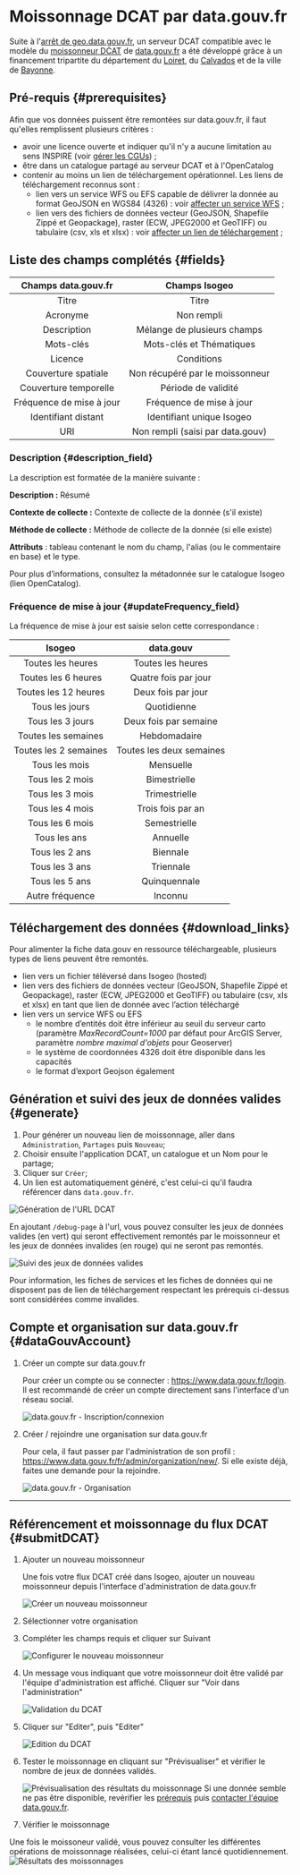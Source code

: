 # Moissonnage DCAT par data.gouv.fr

Suite à l'[arrêt de geo.data.gouv.fr](https://www.data.gouv.fr/fr/posts/extinction-de-geo-data-gouv-fr/), un serveur DCAT compatible avec le modèle du [moissonneur DCAT](https://doc.data.gouv.fr/moissonnage/dcat/) de [data.gouv.fr](https://www.data.gouv.fr) a été développé grâce à un financement tripartite du département du [Loiret](https://www.loiret.fr/), du [Calvados](https://www.calvados.fr/accueil.html) et de la ville de [Bayonne](https://www.bayonne.fr/).

## Pré-requis {#prerequisites}

Afin que vos données puissent être remontées sur data.gouv.fr, il faut qu'elles remplissent plusieurs critères :

* avoir une licence ouverte et indiquer qu'il n'y a aucune limitation au sens INSPIRE (voir [gérer les CGUs](/features/documentation/md_cgu.html#conditions)) ;
* être dans un catalogue partagé au serveur DCAT et à l'OpenCatalog
* contenir au moins un lien de téléchargement opérationnel. Les liens de téléchargement reconnus sont :
  * lien vers un service WFS ou EFS capable de délivrer la donnée au format GeoJSON en WGS84 (4326) : voir [affecter un service WFS](/features/publish/webservices.html#associer-un-flux-wfs) ;
  * lien vers des fichiers de données vecteur (GeoJSON, Shapefile Zippé et Geopackage), raster (ECW, JPEG2000 et GeoTIFF) ou tabulaire (csv, xls et xlsx) : voir [affecter un lien de téléchargement](/features/publish/hosting.html) ;

## Liste des champs complétés {#fields}

| Champs data.gouv.fr        | Champs Isogeo                   |
|:--------------------------:|:-------------------------------:|
| Titre                      | Titre                           |
| Acronyme                   | Non rempli                      |
| Description                | Mélange de plusieurs champs     |
| Mots-clés                  | Mots-clés et Thématiques        |
| Licence                    | Conditions                      |
| Couverture spatiale        | Non récupéré par le moissonneur |
| Couverture temporelle      | Période de validité             |
| Fréquence de mise à jour   | Fréquence de mise à jour        |
| Identifiant distant        | Identifiant unique Isogeo       |
| URI                        | Non rempli (saisi par data.gouv)|

### Description {#description_field}

La description est formatée de la manière suivante :

**Description :** Résumé

**Contexte de collecte :** Contexte de collecte de la donnée (s'il existe)  

**Méthode de collecte :** Méthode de collecte de la donnée (si elle existe)

**Attributs** : tableau contenant le nom du champ, l'alias (ou le commentaire en base) et le type.

Pour plus d’informations, consultez la métadonnée sur le catalogue Isogeo (lien OpenCatalog).

### Fréquence de mise à jour {#updateFrequency_field}

La fréquence de mise à jour est saisie selon cette correspondance :

|         Isogeo        |         data.gouv        |
|:---------------------:|:------------------------:|
|   Toutes les heures   |     Toutes les heures    |
|  Toutes les 6 heures  |   Quatre fois par jour   |
|  Toutes les 12 heures |    Deux fois par jour    |
|     Tous les jours    |        Quotidienne       |
|    Tous les 3 jours   |   Deux fois par semaine  |
|  Toutes les semaines  |       Hebdomadaire       |
| Toutes les 2 semaines | Toutes les deux semaines |
|     Tous les mois     |         Mensuelle        |
|    Tous les 2 mois    |       Bimestrielle       |
|    Tous les 3 mois    |       Trimestrielle      |
|    Tous les 4 mois    |     Trois fois par an    |
|    Tous les 6 mois    |       Semestrielle       |
|      Tous les ans     |         Annuelle         |
|     Tous les 2 ans    |         Biennale         |
|     Tous les 3 ans    |         Triennale        |
|     Tous les 5 ans    |       Quinquennale      |
|    Autre fréquence    |          Inconnu         |

## Téléchargement des données {#download_links}

Pour alimenter la fiche data.gouv en ressource téléchargeable, plusieurs types de liens peuvent être remontés.

* lien vers un fichier téléversé dans Isogeo (hosted)
* lien vers des fichiers de données vecteur (GeoJSON, Shapefile Zippé et Geopackage), raster (ECW, JPEG2000 et GeoTIFF) ou tabulaire (csv, xls et xlsx) en tant que lien de donnée avec l’action téléchargé
* lien vers un service WFS ou EFS
  * le nombre d’entités doit être inférieur au seuil du serveur carto (paramètre *MaxRecordCount=1000* par défaut pour ArcGIS Server, paramètre *nombre maximal d'objets* pour Geoserver)
  * le système de coordonnées 4326 doit être disponible dans les capacités
  * le format d’export Geojson également

## Génération et suivi des jeux de données valides {#generate}

1. Pour générer un nouveau lien de moissonnage, aller dans `Administration`, `Partages` puis `Nouveau`;
2. Choisir ensuite l'application DCAT, un catalogue et un Nom pour le partage;
3. Cliquer sur `Créer`;
4. Un lien est automatiquement généré, c'est celui-ci qu'il faudra référencer dans `data.gouv.fr`. 

![Génération de l'URL DCAT](/assets/datagouv/Datagouv_generate_dcat.png)

En ajoutant `/debug-page` à l'url, vous pouvez consulter les jeux de données valides (en vert) qui seront effectivement remontés par le moissonneur et les jeux de données invalides (en rouge) qui ne seront pas remontés.

![Suivi des jeux de données valides](/assets/datagouv/DataGouv_dcat_debug.png)

Pour information, les fiches de services et les fiches de données qui ne disposent pas de lien de téléchargement respectant les prérequis ci-dessus sont considérées comme invalides.

## Compte et organisation sur data.gouv.fr {#dataGouvAccount}

1. Créer un compte sur data.gouv.fr

    Pour créer un compte ou se connecter : <https://www.data.gouv.fr/login>. Il est recommandé de créer un compte directement sans l'interface d'un réseau social.

    ![data.gouv.fr - Inscription/connexion](/assets/datagouv/annex_bridge_INSPIRE_DataGouv_00a.png "Se connecter ou créer un compte sur data.gouv.fr")

2. Créer / rejoindre une organisation sur data.gouv.fr

    Pour cela, il faut passer par l'administration de son profil : <https://www.data.gouv.fr/fr/admin/organization/new/>. Si elle existe déjà, faites une demande pour la rejoindre.

    ![data.gouv.fr - Organisation](/assets/datagouv/annex_bridge_INSPIRE_DataGouv_00b_NewOrganization.png "Créer son organisation sur data.gouv.fr")

_______

## Référencement et moissonnage du flux DCAT {#submitDCAT}

1. Ajouter un nouveau moissonneur

    Une fois votre flux DCAT créé dans Isogeo, ajouter un nouveau moissonneur depuis l'interface d'administration de data.gouv.fr

     ![Créer un nouveau moissonneur](/assets/datagouv/DataGouv_new_dcat.png)

2. Sélectionner votre organisation
3. Compléter les champs requis et cliquer sur Suivant

     ![Configurer le nouveau moissonneur](/assets/datagouv/DataGouv_dcat_configuration.png)

4. Un message vous indiquant que votre moissonneur doit être validé par l'équipe d'administration est affiché. Cliquer sur "Voir dans l'administration"

     ![Validation du DCAT](/assets/datagouv/DataGouv_dcat_validation.png)

5. Cliquer sur "Editer", puis "Editer"

     ![Edition du DCAT](/assets/datagouv/DataGouv_dcat_edit.png)

6. Tester le moissonnage en cliquant sur "Prévisualiser" et vérifier le nombre de jeux de données validés.

     ![Prévisualisation des résultats du moissonnage](/assets/datagouv/DataGouv_dcat_previsualisation.png)
Si une donnée semble ne pas être disponible, revérifier les [prérequis](#prerequisites) puis [contacter l'équipe data.gouv.fr](mailto:support@data.gouv.fr?subject=Problème%20de%20moissonnage%20DCAT%20Isogeo&cc=support@isogeo.fr).

7. Vérifier le moissonnage

Une fois le moissoneur validé, vous pouvez consulter les différentes opérations de moissonnage réalisées, celui-ci étant lancé quotidiennement. 
     ![Résultats des moissonnages](/assets/datagouv/DataGouv_dcat_validated.png)
